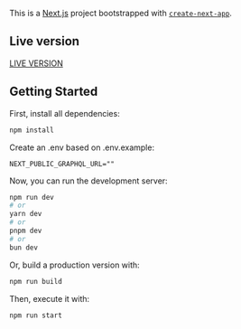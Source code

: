 This is a [Next.js](https://nextjs.org/) project bootstrapped with [`create-next-app`](https://github.com/vercel/next.js/tree/canary/packages/create-next-app).

## Live version

[LIVE VERSION](https://blossom-coding-assignment.vercel.app/)

## Getting Started

First, install all dependencies:

```bash
npm install
```

Create an .env based on .env.example:

```
NEXT_PUBLIC_GRAPHQL_URL=""
```

Now, you can run the development server:

```bash
npm run dev
# or
yarn dev
# or
pnpm dev
# or
bun dev
```

Or, build a production version with:

```bash
npm run build
```

Then, execute it with:

```bash
npm run start
```
